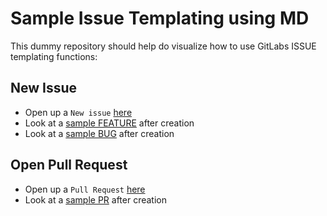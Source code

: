 # Sample Issue Templating using MD

This dummy repository should help do visualize how to use GitLabs ISSUE templating functions:

## New Issue
* Open up a `New issue` [here](https://github.com/hennlo/sample_issue_templating/issues)
* Look at a [sample FEATURE](https://github.com/hennlo/sample_issue_templating/issues/2) after creation
* Look at a [sample BUG](https://github.com/hennlo/sample_issue_templating/issues/4) after creation

## Open Pull Request
* Open up a `Pull Request` [here](https://github.com/hennlo/sample_issue_templating/pulls)
* Look at a [sample PR](https://github.com/hennlo/sample_issue_templating/pull/3) after creation
